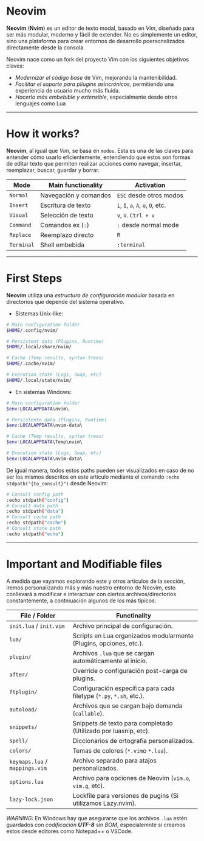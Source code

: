 # Neovim

**Neovim** (**Nvim**) es un editor de texto modal, basado en *Vim*, diseñado para ser más modular, moderno y fácil de extender. No es simplemente un editor, sino una plataforma para crear entornos de desarrollo poersonalizados directamente desde la consola.

Neovim nace como un fork del proyecto Vim con los siguientes objetivos claves:

- *Modernizar el código base* de Vim, mejorando la mantenibilidad.
- *Facilitar el soporte para pliugins asincrónicos*, permitiendo una experiencia de usuario mucho más fluida.
- *Hacerlo más embebible y extensible*, especialmente desde otros lenguajes como Lua

----
# How it works?

**Neovim**, al igual que *Vim*, se basa en `modos`. Esta es una de las claves para entender cómo usarlo eficientemente, entendiendo que estos son formas de editar texto que permiten realizar acciones como navegar, insertar, reemplazar, buscar, guardar y borrar. 

| Mode       | Main functionality    | Activation                         |
| ---------- | --------------------- | ---------------------------------- |
| `Normal`   | Navegación y comandos | `ESC` desde otros modos            |
| `Insert`   | Escritura de texto    | `i`, `I`, `a`, `A`, `o`, `O`, etc. |
| `Visual`   | Selección de texto    | `v`, `V`. `Ctrl + v`               |
| `Command`  | Comandos ex (`:`)     | `:` desde normal mode              |
| `Replace`  | Reemplazo directo     | `R`                                |
| `Terminal` | Shell embebida        | `:terminal`                        |

----
# First Steps

**Neovim** utiliza una *estructura de configuración modular* basada en directorios que depende del sistema operativo.

- Sistemas Unix-like:
```bash
# Main configuration folder
$HOME/.config/nvim/

# Persistent data (Plugins, Runtime)
$HOME/.local/share/nvim/

# Cache (Temp results, syntax trees)
$HOME/.cache/nvim/

# Execution state (Logs, Swap, etc)
$HOME/.local/state/nvim/
```

- En sistemas Windows:
```powershell
# Main configuration folder
$env:LOCALAPPDATA\nvim\

# Persistente data (Plugins, Runtime)
$env:LOCALAPPDATA\nvim-data\

# Cache (Temp results, syntax trees)
$env:LOCALAPPDATA\Temp\nvim\

# Execution state (Logs, Swap, etc)
$env:LOCALAPPDATA\nvim-data\
```

De igual manera, todos estos paths pueden ser visualizados en caso de no ser los mismos descritos en este artículo mediante el comando `:echo stdpath("{to_consult}")` desde Neovim:

```bash
# Consult config path
:echo stdpath("config")
# Consult data path
:echo stdpath("data")
# Consult cache path
:echo stdpath("cache")
# Consult state path
:echo stdpath("echo")
```

----
# Important and Modifiable files

A medida que vayamos explorando este y otros artículos de la sección, iremos personalizando más y más nuestro entorno de Neovim, esto conllevará a modificar e interactuar con ciertos archivos/directorios constantemente, a contniuación algunos de los más tipicos:

| File / Folder                  | Functinality                                                        |
| ------------------------------ | ------------------------------------------------------------------- |
| `init.lua` / `init.vim`        | Archivo principal de configuración.                                 |
| `lua/`                         | Scripts en Lua organizados modularmente (Plugins, opciones, etc.).  |
| `plugin/`                      | Archivos `.lua` que se cargan automáticamente al inicio.            |
| `after/`                       | Override o configuración post-carga de plugins.                     |
| `ftplugin/`                    | Configuración específica para cada filetype (`*.py`, `*.sh`, etc.). |
| `autoload/`                    | Archivos que se cargan bajo demanda (`callable`).                   |
| `snippets/`                    | Snippets de texto para completado (Utilizado por luasnip, etc).     |
| `spell/`                       | Diccionarios de ortografía personalizados.                          |
| `colors/`                      | Temas de colores (`*.vim`o `*.lua`).                                |
| `keymaps.lua` / `mappings.vim` | Archivo separado para atajos personalizados.                        |
| `options.lua`                  | Archivo para opciones de Neovim (`vim.o`, `vim.g`, etc).            |
| `lazy-lock.json`               | Lockfile para versiones de pugins (Si utilizamos Lazy.nvim).        |
*WARNING:* En Windows hay que asegurarse que los archivos `.lua` estén guardados con *codificación **UTF-8*** sin *BOM*, especialemnte si creamos estos desde editores como Notepad++ o VSCode.

